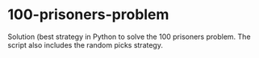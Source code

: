 # 100-prisoners-problem
 Solution (best strategy in Python to solve the 100 prisoners problem. The script also includes the random picks strategy.
